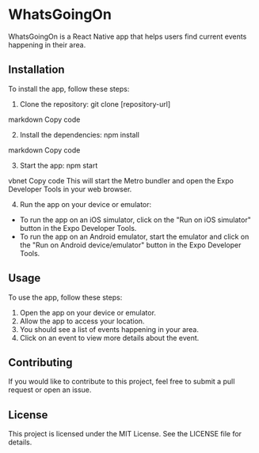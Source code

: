 # WhatsGoingOn

WhatsGoingOn is a React Native app that helps users find current events happening in their area.

## Installation

To install the app, follow these steps:

1. Clone the repository:
git clone [repository-url]

markdown
Copy code

2. Install the dependencies:
npm install

markdown
Copy code

3. Start the app:
npm start

vbnet
Copy code
This will start the Metro bundler and open the Expo Developer Tools in your web browser.

4. Run the app on your device or emulator:
- To run the app on an iOS simulator, click on the "Run on iOS simulator" button in the Expo Developer Tools.
- To run the app on an Android emulator, start the emulator and click on the "Run on Android device/emulator" button in the Expo Developer Tools.

## Usage

To use the app, follow these steps:

1. Open the app on your device or emulator.
2. Allow the app to access your location.
3. You should see a list of events happening in your area.
4. Click on an event to view more details about the event.

## Contributing

If you would like to contribute to this project, feel free to submit a pull request or open an issue.

## License

This project is licensed under the MIT License. See the LICENSE file for details.